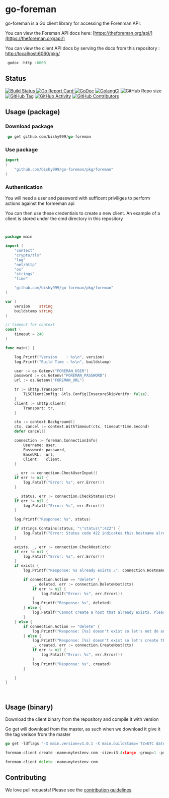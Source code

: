 
# go-foreman

go-foreman is a Go client library for accessing the Forenman API.

You can view the Foreman API docs here: [https://theforeman.org/api/](https://theforeman.org/api/)

You can view the client API docs by serving the docs from this repository : [http://localhost:6060/pkg/](http://localhost:6060/pkg/)
```go
 godoc -http :6060
```

## Status
[![Build Status](https://travis-ci.com/bishy999/go-foreman.svg?branch=master)](https://travis-ci.com/bishy999/go-foreman)
[![Go Report Card](https://goreportcard.com/badge/github.com/bishy999/go-foreman)](https://goreportcard.com/report/github.com/bishy999/go-foreman)
[![GoDoc](https://godoc.org/github.com/bishy999/go-foreman/pkg/foreman?status.svg)](https://godoc.org/github.com/bishy999/go-foreman/pkg/foreman)
[![GolangCI](https://golangci.com/badges/github.com/bishy999/go-foreman.svg)](https://golangci.com/r/github.com/bishy999/go-foreman)
![GitHub Repo size](https://img.shields.io/github/repo-size/bishy999/go-foreman)
[![GitHub Tag](https://img.shields.io/github/tag/bishy999/go-foreman.svg)](https://github.com/bishy999/go-foreman/releases/latest)
[![GitHub Activity](https://img.shields.io/github/commit-activity/m/bishy999/go-foreman)](https://github.com/bishy999/go-foreman)
[![GitHub Contributors](https://img.shields.io/github/contributors/bishy999/go-foreman)](https://github.com/bishy999/go-foreman)


## Usage (package)

### Download package
```go
 go get github.com/bishy999/go-foreman
 ```

### Use package
```go
import 
(
	"github.com/bishy999/go-foreman/pkg/foreman"
)
```

### Authentication
You will need a user and password with sufficent priviliges to perform actions against the formeman api

You can then use these credentials to create a new client. An example of a client is stored under the cmd directory in this repository

```go


package main

import (
	"context"
	"crypto/tls"
	"log"
	"net/http"
	"os"
	"strings"
	"time"

	"github.com/bishy999/go-foreman/pkg/foreman"
)

var (
	version    string
	buildstamp string
)

// timeout for context
const (
	timeout = 240
)

func main() {

	log.Printf("Version    : %s\n", version)
	log.Printf("Build Time : %s\n", buildstamp)

	user := os.Getenv("FOREMAN_USER")
	password := os.Getenv("FOREMAN_PASSWORD")
	url := os.Getenv("FOREMAN_URL")

	tr := &http.Transport{
		TLSClientConfig: &tls.Config{InsecureSkipVerify: false},
	}
	client := &http.Client{
		Transport: tr,
	}

	ctx := context.Background()
	ctx, cancel := context.WithTimeout(ctx, timeout*time.Second)
	defer cancel()

	connection := foreman.ConnectionInfo{
		Username: user,
		Password: password,
		BaseURL:  url,
		Client:   client,
	}

	_, err := connection.CheckUserInput()
	if err != nil {
		log.Fatalf("Error: %s", err.Error())
	}

	_, status, err := connection.CheckStatus(ctx)
	if err != nil {
		log.Fatalf("Error: %s", err.Error())
	}

	log.Printf("Response: %s", status)

	if strings.Contains(status, "\"status\":422") {
		log.Fatalf("Error: Status code 422 indicates this hostname already exists in a terminated state. Try again with a different hostname")
	}

	exists, _, err := connection.CheckHost(ctx)
	if err != nil {
		log.Fatalf("Error: %s", err.Error())
	}
	if exists {
		log.Printf("Response: %s already exists ⚠️", connection.Hostname)

		if connection.Action == "delete" {
			_, deleted, err := connection.DeleteHost(ctx)
			if err != nil {
				log.Fatalf("Error: %s", err.Error())
			}
			log.Printf("Response: %s", deleted)
		} else {
			log.Fatalf("Cannot create a host that already exists. Please try a different host name.")
		}
	} else {
		if connection.Action == "delete" {
			log.Printf("Response: [%s] doesn't exist so let's not do any delete action", connection.Hostname)
		} else {
			log.Printf("Response: [%s] doesn't exist so let's create the host via foreman", connection.Hostname)
			_, created, err := connection.CreateHost(ctx)
			if err != nil {
				log.Fatalf("Error: %s", err.Error())
			}
			log.Printf("Response: %s", created)
		}

	}
}




```

## Usage (binary)

Download the client binary from the repository and compile it with version 

Go get will download from the master, as such when we download it give it the tag verison from the master

```go
go get -ldflags "-X main.version=v1.0.1 -X main.buildstamp=`TZ=UTC date -u '+%Y-%m-%dT%H:%M:%SZ'`)" github.com/bishy999/go-foreman/cmd/foreman-client

foreman-client create -name=mytestenv.com -size=i3.4xlarge -group=1 -profile=2

foreman-client delete -name=mytestenv.com
```


## Contributing

We love pull requests! Please see the [contribution guidelines](CONTRIBUTING.md).
